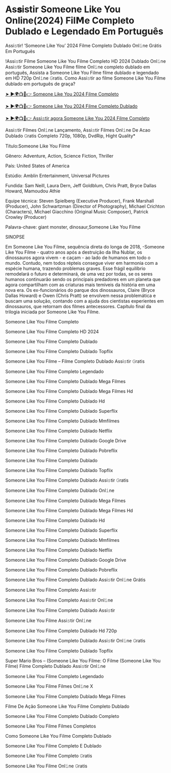 # As𝐬istir Someone Like You Online(2024) Fil𝗠e Completo Dublado e Legendado Em Português
Assi𝚜tir! ‘Someone Like You’ 2024 Filme Completo Dublado Onl𝚒ne Grátis Em Português

!Assi𝚜tir Filme Someone Like You Filme Completo HD 2024 Dublado Onl𝚒ne Assi𝚜tir Someone Like You Filme filme Onl𝚒ne completo dublado em português, Assista a Someone Like You Filme filme dublado e legendado em HD 720p Onl𝚒ne 𝙶ratis. Como Assi𝚜tir ao filme Someone Like You Filme dublado em português de graça?

[➤ ►🌍📺📱👉 Someone Like You 2024 Filme Completo](https://t.co/tyC2JxmxJg)

[➤ ►🌍📺📱👉 Someone Like You 2024 Filme Completo Dublado](https://t.co/tyC2JxmxJg)

[➤ ►🌍📺📱👉 Assi𝚜tir agora Someone Like You 2024 Filme Completo](https://t.co/tyC2JxmxJg)

Assi𝚜tir Filmes Onl𝚒ne Lançamento, Assi𝚜tir Filmes Onl𝚒ne De Acao Dublado 𝙶ratis Completo 720p, 1080p, DvdRip, Hight Quality*



Título:Someone Like You Filme



Gênero: Adventure, Action, Science Fiction, Thriller



País: United States of America



Estúdio: Amblin Entertainment, Universal Pictures



Fundida: Sam Neill, Laura Dern, Jeff Goldblum, Chris Pratt, Bryce Dallas Howard, Mamoudou Athie



Equipe técnica: Steven Spielberg (Executive Producer), Frank Marshall (Producer), John Schwartzman (Director of Photography), Michael Crichton (Characters), Michael Giacchino (Original Music Composer), Patrick Crowley (Producer)



Palavra-chave: giant monster, dinosaur,Someone Like You Filme



SINOPSE



Em Someone Like You Filme, sequência direta do longa de 2018, -Someone Like You Filme - quatro anos após a destruição da Ilha Nublar, os dinossauros agora vivem - e caçam - ao lado de humanos em todo o mundo. Contudo, nem todos répteis consegue viver em harmonia com a espécie humana, trazendo problemas graves. Esse frágil equilíbrio remodelará o futuro e determinará, de uma vez por todas, se os seres humanos continuarão sendo os principais predadores em um planeta que agora compartilham com as criaturas mais temíveis da história em uma nova era. Os ex-funcionários do parque dos dinossauros, Claire (Bryce Dallas Howard) e Owen (Chris Pratt) se envolvem nessa problemática e buscam uma solução, contando com a ajuda dos cientistas experientes em dinossauros, que retornam dos filmes antecessores. Capítulo final da trilogia iniciada por Someone Like You Filme.



Someone Like You Filme Completo



Someone Like You Filme Completo HD 2024



Someone Like You Filme Completo Dublado



Someone Like You Filme Completo Dublado Topflix



Someone Like You Filme – Filme Completo Dublado Assi𝚜tir 𝙶ratis



Someone Like You Filme Completo Legendado



Someone Like You Filme Completo Dublado Mega Filmes



Someone Like You Filme Completo Dublado Mega Filmes Hd



Someone Like You Filme Completo Dublado Hd



Someone Like You Filme Completo Dublado Superflix



Someone Like You Filme Completo Dublado Mmfilmes



Someone Like You Filme Completo Dublado Netflix



Someone Like You Filme Completo Dublado Google Drive



Someone Like You Filme Completo Dublado Pobreflix



Someone Like You Filme Completo Dublado



Someone Like You Filme Completo Dublado Topflix



Someone Like You Filme Completo Dublado Assi𝚜tir 𝙶ratis



Someone Like You Filme Completo Dublado Onl𝚒ne



Someone Like You Filme Completo Dublado Mega Filmes



Someone Like You Filme Completo Dublado Mega Filmes Hd



Someone Like You Filme Completo Dublado Hd



Someone Like You Filme Completo Dublado Superflix



Someone Like You Filme Completo Dublado Mmfilmes



Someone Like You Filme Completo Dublado Netflix



Someone Like You Filme Completo Dublado Google Drive



Someone Like You Filme Completo Dublado Pobreflix



Someone Like You Filme Completo Dublado Assi𝚜tir Onl𝚒ne Grátis



Someone Like You Filme Completo Assi𝚜tir



Someone Like You Filme Completo Assi𝚜tir Onl𝚒ne



Someone Like You Filme Completo Dublado Assi𝚜tir



Someone Like You Filme Assi𝚜tir Onl𝚒ne



Someone Like You Filme Completo Dublado Hd 720p



Someone Like You Filme Completo Dublado Assi𝚜tir Onl𝚒ne 𝙶ratis



Someone Like You Filme Completo Dublado Topflix



Super Mario Bros – (Someone Like You Filme: O Filme (Someone Like You Filme) Filme Completo Dublado Assi𝚜tir Onl𝚒ne



Someone Like You Filme Completo Legendado



Someone Like You Filme Filmes Onl𝚒ne X



Someone Like You Filme Completo Dublado Mega Filmes



Filme De Ação Someone Like You Filme Completo Dublado



Someone Like You Filme Completo Dublado Completo



Someone Like You Filme Filmes Completos



Como Someone Like You Filme Completo Dublado



Someone Like You Filme Completo E Dublado



Someone Like You Filme Completo 𝙶ratis



Someone Like You Filme Onl𝚒ne 𝙶ratis
